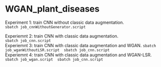 # WGAN_plant_diseases
Experiment 1: train CNN without classic data augmentation.  
`
              sbatch job_cnnWithoutGenerator.script  
`

Experiemnt 2: train CNN with classic data augmentation.  
`
              sbatch job_cnn.script  
`  
Experiemnt 3: train CNN with classic data augmentation and WGAN.
`
              sbatch job_wganWithoutLSR.script  sbatch job_cnn.script  
`  
Experiemnt 4: train CNN with classic data augmentation and WGAN-LSR.    
`
              sbatch job_wgan.script  sbatch job_cnn.script  
`
